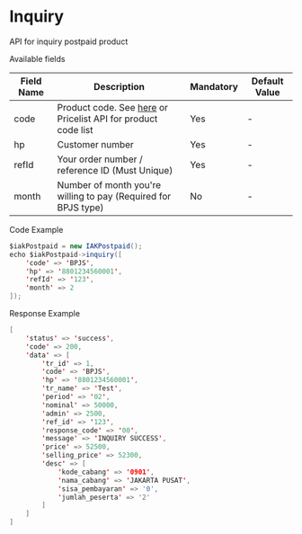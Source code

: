 # Inquiry
API for inquiry postpaid product

Available fields

| Field Name | Description | Mandatory | Default Value |
|---|---|---|---|
| code | Product code. See [here](https://iak.id/webapp/pricelist) or Pricelist API for product code list | Yes | - |
| hp | Customer number | Yes | - |
| refId | Your order number / reference ID (Must Unique) | Yes | - |
| month | Number of month you're willing to pay (Required for BPJS type) | No | - |

Code Example
```java
$iakPostpaid = new IAKPostpaid();
echo $iakPostpaid->inquiry([
    'code' => 'BPJS',
    'hp' => '8801234560001',
    'refId' => '123',
    'month' => 2
]);
```
Response Example
```java
[
    'status' => 'success',
    'code' => 200,
    'data' => [
        'tr_id' => 1,
        'code' => 'BPJS',
        'hp' => '8801234560001',
        'tr_name' => 'Test',
        'period' => '02',
        'nominal' => 50000,
        'admin' => 2500,
        'ref_id' => '123',
        'response_code' => '00',
        'message' => 'INQUIRY SUCCESS',
        'price' => 52500,
        'selling_price' => 52300,
        'desc' => [
            'kode_cabang' => '0901',
            'nama_cabang' => 'JAKARTA PUSAT',
            'sisa_pembayaran' => '0',
            'jumlah_peserta' => '2'
        ]
    ]
]
```